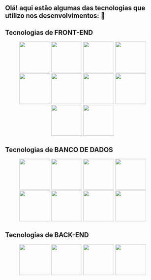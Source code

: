 ## Olá! aqui estão algumas das tecnologias que utilizo nos desenvolvimentos:  👋

## Tecnologias de FRONT-END
<div align="center">
<img src="https://cdn.jsdelivr.net/gh/devicons/devicon@latest/icons/html5/html5-original-wordmark.svg" width='100px' height='100px' />
<img src="https://cdn.jsdelivr.net/gh/devicons/devicon@latest/icons/css3/css3-original-wordmark.svg" width='100px' height='100px' />
<img src="https://cdn.jsdelivr.net/gh/devicons/devicon@latest/icons/javascript/javascript-original.svg" width='100px' height='100px' />
<img src="https://cdn.jsdelivr.net/gh/devicons/devicon@latest/icons/typescript/typescript-original.svg" width='100px' height='100px' />
<img src="https://cdn.jsdelivr.net/gh/devicons/devicon@latest/icons/redux/redux-original.svg" width='100px' height='100px' />
<img src="https://cdn.jsdelivr.net/gh/devicons/devicon@latest/icons/react/react-original-wordmark.svg" width='100px' height='100px' />
<img src="https://cdn.jsdelivr.net/gh/devicons/devicon@latest/icons/nextjs/nextjs-original-wordmark.svg" width='100px' height='100px' />
<img src="https://cdn.jsdelivr.net/gh/devicons/devicon@latest/icons/tailwindcss/tailwindcss-plain-wordmark.svg" width='100px' height='100px' />
<img src="https://cdn.jsdelivr.net/gh/devicons/devicon@latest/icons/bootstrap/bootstrap-original-wordmark.svg" width='100px' height='100px' />
<img src="https://cdn.jsdelivr.net/gh/devicons/devicon@latest/icons/materialui/materialui-original.svg" width='100px' height='100px' />    
</div>

## Tecnologias de BANCO DE DADOS
   
<div align="center">
<img src="https://cdn.jsdelivr.net/gh/devicons/devicon@latest/icons/mysql/mysql-original-wordmark.svg" width='100px' height='100px' />    
<img src="https://cdn.jsdelivr.net/gh/devicons/devicon@latest/icons/postgresql/postgresql-original-wordmark.svg" width='100px' height='100px' /> 
<img src="https://cdn.jsdelivr.net/gh/devicons/devicon@latest/icons/mongodb/mongodb-original-wordmark.svg" width='100px' height='100px' /> 
<img src="https://cdn.jsdelivr.net/gh/devicons/devicon@latest/icons/prisma/prisma-original-wordmark.svg" width='100px' height='100px' /> 
<img src="https://cdn.jsdelivr.net/gh/devicons/devicon@latest/icons/sequelize/sequelize-original-wordmark.svg" width='100px' height='100px' /> 
<img src="https://cdn.jsdelivr.net/gh/devicons/devicon@latest/icons/mongoose/mongoose-original-wordmark.svg" width='100px' height='100px' /> 
<img src="https://cdn.jsdelivr.net/gh/devicons/devicon@latest/icons/firebase/firebase-original-wordmark.svg" width='100px' height='100px' /> 
<img src="https://cdn.jsdelivr.net/gh/devicons/devicon@latest/icons/hibernate/hibernate-original-wordmark.svg" width='100px' height='100px' />     
</div>

## Tecnologias de BACK-END
<div align="center">
<img src="https://cdn.jsdelivr.net/gh/devicons/devicon@latest/icons/nodejs/nodejs-original-wordmark.svg" width='100px' height='100px' />     
<img src="https://cdn.jsdelivr.net/gh/devicons/devicon@latest/icons/express/express-original-wordmark.svg"  width='100px' height='100px' />     
<img src="https://cdn.jsdelivr.net/gh/devicons/devicon@latest/icons/nestjs/nestjs-original-wordmark.svg" width='100px' height='100px' /> 
<img src="https://cdn.jsdelivr.net/gh/devicons/devicon@latest/icons/java/java-original-wordmark.svg" width='100px' height='100px' /> 
                    
                    
</div>

          

